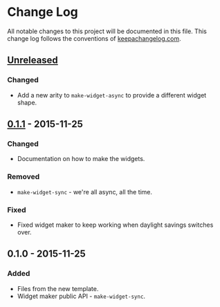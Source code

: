 # Change Log
All notable changes to this project will be documented in this file. This change log follows the conventions of [keepachangelog.com](http://keepachangelog.com/).

## [Unreleased][unreleased]
### Changed
- Add a new arity to `make-widget-async` to provide a different widget shape.

## [0.1.1] - 2015-11-25
### Changed
- Documentation on how to make the widgets.

### Removed
- `make-widget-sync` - we're all async, all the time.

### Fixed
- Fixed widget maker to keep working when daylight savings switches over.

## 0.1.0 - 2015-11-25
### Added
- Files from the new template.
- Widget maker public API - `make-widget-sync`.

[unreleased]: https://github.com/your-name/kalar-protocol/compare/0.1.1...HEAD
[0.1.1]: https://github.com/your-name/kalar-protocol/compare/0.1.0...0.1.1
